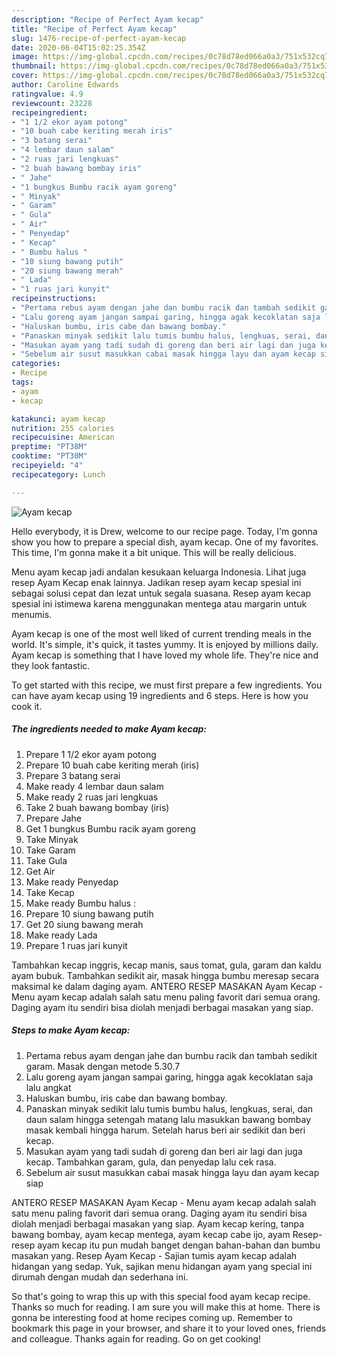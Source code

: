 ```yaml
---
description: "Recipe of Perfect Ayam kecap"
title: "Recipe of Perfect Ayam kecap"
slug: 1476-recipe-of-perfect-ayam-kecap
date: 2020-06-04T15:02:25.354Z
image: https://img-global.cpcdn.com/recipes/0c78d78ed066a0a3/751x532cq70/ayam-kecap-foto-resep-utama.jpg
thumbnail: https://img-global.cpcdn.com/recipes/0c78d78ed066a0a3/751x532cq70/ayam-kecap-foto-resep-utama.jpg
cover: https://img-global.cpcdn.com/recipes/0c78d78ed066a0a3/751x532cq70/ayam-kecap-foto-resep-utama.jpg
author: Caroline Edwards
ratingvalue: 4.9
reviewcount: 23228
recipeingredient:
- "1 1/2 ekor ayam potong"
- "10 buah cabe keriting merah iris"
- "3 batang serai"
- "4 lembar daun salam"
- "2 ruas jari lengkuas"
- "2 buah bawang bombay iris"
- " Jahe"
- "1 bungkus Bumbu racik ayam goreng"
- " Minyak"
- " Garam"
- " Gula"
- " Air"
- " Penyedap"
- " Kecap"
- " Bumbu halus "
- "10 siung bawang putih"
- "20 siung bawang merah"
- " Lada"
- "1 ruas jari kunyit"
recipeinstructions:
- "Pertama rebus ayam dengan jahe dan bumbu racik dan tambah sedikit garam. Masak dengan metode 5.30.7"
- "Lalu goreng ayam jangan sampai garing, hingga agak kecoklatan saja lalu angkat"
- "Haluskan bumbu, iris cabe dan bawang bombay."
- "Panaskan minyak sedikit lalu tumis bumbu halus, lengkuas, serai, dan daun salam hingga setengah matang lalu masukkan bawang bombay masak kembali hingga harum. Setelah harus beri air sedikit dan beri kecap."
- "Masukan ayam yang tadi sudah di goreng dan beri air lagi dan juga kecap. Tambahkan garam, gula, dan penyedap lalu cek rasa."
- "Sebelum air susut masukkan cabai masak hingga layu dan ayam kecap siap"
categories:
- Recipe
tags:
- ayam
- kecap

katakunci: ayam kecap 
nutrition: 255 calories
recipecuisine: American
preptime: "PT38M"
cooktime: "PT30M"
recipeyield: "4"
recipecategory: Lunch

---
```



![Ayam kecap](https://img-global.cpcdn.com/recipes/0c78d78ed066a0a3/751x532cq70/ayam-kecap-foto-resep-utama.jpg)

Hello everybody, it is Drew, welcome to our recipe page. Today, I'm gonna show you how to prepare a special dish, ayam kecap. One of my favorites. This time, I'm gonna make it a bit unique. This will be really delicious.

Menu ayam kecap jadi andalan kesukaan keluarga Indonesia. Lihat juga resep Ayam Kecap enak lainnya. Jadikan resep ayam kecap spesial ini sebagai solusi cepat dan lezat untuk segala suasana. Resep ayam kecap spesial ini istimewa karena menggunakan mentega atau margarin untuk menumis.

Ayam kecap is one of the most well liked of current trending meals in the world. It's simple, it's quick, it tastes yummy. It is enjoyed by millions daily. Ayam kecap is something that I have loved my whole life. They're nice and they look fantastic.


To get started with this recipe, we must first prepare a few ingredients. You can have ayam kecap using 19 ingredients and 6 steps. Here is how you cook it.

<!--inarticleads1-->

##### The ingredients needed to make Ayam kecap:

1. Prepare 1 1/2 ekor ayam potong
1. Prepare 10 buah cabe keriting merah (iris)
1. Prepare 3 batang serai
1. Make ready 4 lembar daun salam
1. Make ready 2 ruas jari lengkuas
1. Take 2 buah bawang bombay (iris)
1. Prepare  Jahe
1. Get 1 bungkus Bumbu racik ayam goreng
1. Take  Minyak
1. Take  Garam
1. Take  Gula
1. Get  Air
1. Make ready  Penyedap
1. Take  Kecap
1. Make ready  Bumbu halus :
1. Prepare 10 siung bawang putih
1. Get 20 siung bawang merah
1. Make ready  Lada
1. Prepare 1 ruas jari kunyit


Tambahkan kecap inggris, kecap manis, saus tomat, gula, garam dan kaldu ayam bubuk. Tambahkan sedikit air, masak hingga bumbu meresap secara maksimal ke dalam daging ayam. ANTERO RESEP MASAKAN Ayam Kecap - Menu ayam kecap adalah salah satu menu paling favorit dari semua orang. Daging ayam itu sendiri bisa diolah menjadi berbagai masakan yang siap. 

<!--inarticleads2-->

##### Steps to make Ayam kecap:

1. Pertama rebus ayam dengan jahe dan bumbu racik dan tambah sedikit garam. Masak dengan metode 5.30.7
1. Lalu goreng ayam jangan sampai garing, hingga agak kecoklatan saja lalu angkat
1. Haluskan bumbu, iris cabe dan bawang bombay.
1. Panaskan minyak sedikit lalu tumis bumbu halus, lengkuas, serai, dan daun salam hingga setengah matang lalu masukkan bawang bombay masak kembali hingga harum. Setelah harus beri air sedikit dan beri kecap.
1. Masukan ayam yang tadi sudah di goreng dan beri air lagi dan juga kecap. Tambahkan garam, gula, dan penyedap lalu cek rasa.
1. Sebelum air susut masukkan cabai masak hingga layu dan ayam kecap siap


ANTERO RESEP MASAKAN Ayam Kecap - Menu ayam kecap adalah salah satu menu paling favorit dari semua orang. Daging ayam itu sendiri bisa diolah menjadi berbagai masakan yang siap. Ayam kecap kering, tanpa bawang bombay, ayam kecap mentega, ayam kecap cabe ijo, ayam Resep-resep ayam kecap itu pun mudah banget dengan bahan-bahan dan bumbu masakan yang. Resep Ayam Kecap - Sajian tumis ayam kecap adalah hidangan yang sedap. Yuk, sajikan menu hidangan ayam yang special ini dirumah dengan mudah dan sederhana ini. 

So that's going to wrap this up with this special food ayam kecap recipe. Thanks so much for reading. I am sure you will make this at home. There is gonna be interesting food at home recipes coming up. Remember to bookmark this page in your browser, and share it to your loved ones, friends and colleague. Thanks again for reading. Go on get cooking!
